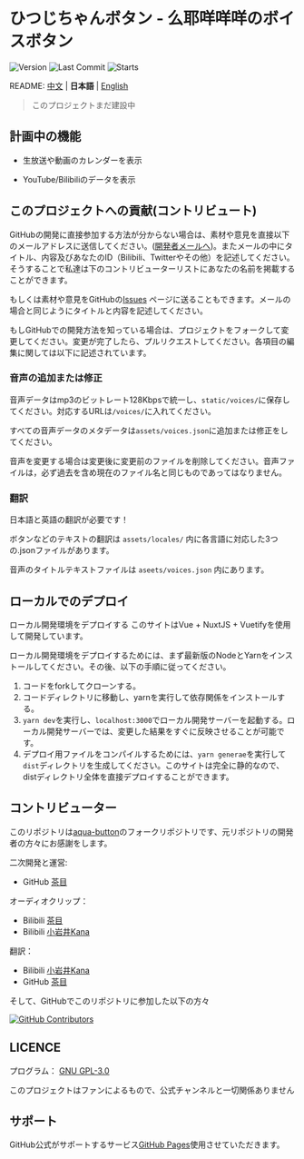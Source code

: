 # ひつじちゃんボタン - 么耶咩咩咩のボイスボタン

![Version](https://img.shields.io/github/package-json/v/Cyame/myemie-button?style=flat-square)
![Last Commit](https://img.shields.io/github/last-commit/Cyame/myemie-button?style=flat-square)
![Starts](https://img.shields.io/github/stars/Cyame/myemie-button?style=flat-square)

README: [中文](https://github.com/Cyame/myemie-button/blob/master/README.md) | **日本語** | [English](https://github.com/Cyame/myemie-button/blob/master/README.EN.md)

> このプロジェクトまだ建設中

## 計画中の機能

- 生放送や動画のカレンダーを表示
<!-- - フブキのスタンプ/ミーム -->
- YouTube/Bilibiliのデータを表示

## このプロジェクトへの貢献(コントリビュート)

GitHubの開発に直接参加する方法が分からない場合は、素材や意見を直接以下のメールアドレスに送信してください。([開発者メールへ](mailto:13626941473@qq.com))。またメールの中にタイトル、内容及びあなたのID（Bilibili、Twitterやその他）を記述してください。そうすることで私達は下のコントリビューターリストにあなたの名前を掲載することができます。

もしくは素材や意見をGitHubの[Issues](https://github.com/Cyame/myemie-button/issues) ページに送ることもできます。メールの場合と同じようにタイトルと内容を記述してください。

もしGitHubでの開発方法を知っている場合は、プロジェクトをフォークして変更してください。変更が完了したら、プルリクエストしてください。各項目の編集に関しては以下に記述されています。

### 音声の追加または修正

音声データはmp3のビットレート128Kbpsで統一し、`static/voices/`に保存してください。対応するURLは`/voices/`に入れてください。

すべての音声データのメタデータは`assets/voices.json`に追加または修正をしてください。

音声を変更する場合は変更後に変更前のファイルを削除してください。音声ファイルは，必ず過去を含め現在のファイル名と同じものであってはなりません。

### 翻訳

日本語と英語の翻訳が必要です！

ボタンなどのテキストの翻訳は `assets/locales/` 内に各言語に対応した3つの.jsonファイルがあります。

音声のタイトルテキストファイルは `aseets/voices.json` 内にあります。

## ローカルでのデプロイ

ローカル開発環境をデプロイする
このサイトはVue + NuxtJS + Vuetifyを使用して開発しています。

ローカル開発環境をデプロイするためには、まず最新版のNodeとYarnをインストールしてください。その後、以下の手順に従ってください。

 1. コードをforkしてクローンする。
 2. コードディレクトリに移動し、yarnを実行して依存関係をインストールする。
 3. `yarn dev`を実行し、`localhost:3000`でローカル開発サーバーを起動する。ローカル開発サーバーでは、変更した結果をすぐに反映させることが可能です。
 4. デプロイ用ファイルをコンパイルするためには、`yarn generae`を実行して`dist`ディレクトリを生成してください。このサイトは完全に静的なので、distディレクトリ全体を直接デプロイすることができます。

## コントリビューター


このリポジトリは[aqua-button](https://github.com/lonelyion/aqua-button)のフォークリポジトリです、元リポジトリの開発者の方々にお感謝をします。

二次開発と運営:

- GitHub [茶目](https://github.com/Cyame)

オーディオクリップ：

- Bilibili [茶目](https://space.bilibili.com/2265912)
- Bilibili [小岩井Kana](https://space.bilibili.com/549256426)

翻訳：

- Bilibili [小岩井Kana](https://space.bilibili.com/549256426)
- GitHub [茶目](https://github.com/Cyame)

そして、GitHubでこのリポジトリに参加した以下の方々

[![GitHub Contributors](https://contributors-img.web.app/image?repo=Cyame/myemie-button)](https://github.com/Cyame/myemie-button/graphs/contributors)

## LICENCE

プログラム： [GNU GPL-3.0](https://github.com/Cyame/myemie-button/blob/master/LICENSE)

<!-- 音声: [Hololive 二次创作条款](https://www.hololive.tv/terms) -->

このプロジェクトはファンによるもので、公式チャンネルと一切関係ありません

## サポート

GitHub公式がサポートするサービス[GitHub Pages](https://pages.github.com/)使用させていただきます。
